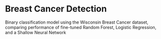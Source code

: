 # Breast Cancer Detection
Binary classification model using the Wisconsin Breast Cancer dataset, comparing performance of fine-tuned Random Forest, Logistic Regression, and a Shallow Neural Network
